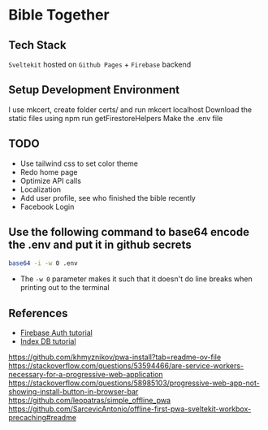 # Bible Together

## Tech Stack

`Sveltekit` hosted on `Github Pages` + `Firebase` backend

## Setup Development Environment

I use mkcert, create folder certs/ and run mkcert localhost
Download the static files using npm run getFirestoreHelpers
Make the .env file

## TODO

- Use tailwind css to set color theme
- Redo home page
- Optimize API calls
- Localization
- Add user profile, see who finished the bible recently
- Facebook Login

## Use the following command to base64 encode the .env and put it in github secrets

```bash
base64 -i -w 0 .env
```

- The `-w 0` parameter makes it such that it doesn't do line breaks when printing out to the terminal

## References

- [Firebase Auth tutorial](https://gundogmuseray.medium.com/easy-way-to-stop-worry-about-client-side-auth-with-firebase-and-sveltekit-d17cdcccb663)
- [Index DB tutorial](https://github.com/falcosan/TS_IndexedDB/blob/main/db/index.ts)


https://github.com/khmyznikov/pwa-install?tab=readme-ov-file
https://stackoverflow.com/questions/53594466/are-service-workers-necessary-for-a-progressive-web-application
https://stackoverflow.com/questions/58985103/progressive-web-app-not-showing-install-button-in-browser-bar
https://github.com/leopatras/simple_offline_pwa
https://github.com/SarcevicAntonio/offline-first-pwa-sveltekit-workbox-precaching#readme